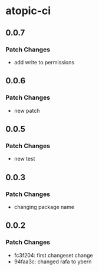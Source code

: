 # atopic-ci

## 0.0.7

### Patch Changes

- add write to permissions

## 0.0.6

### Patch Changes

- new patch

## 0.0.5

### Patch Changes

- new test

## 0.0.3

### Patch Changes

- changing package name

## 0.0.2

### Patch Changes

- fc3f204: first changeset change
- 94faa3c: changed rafa to ybern
